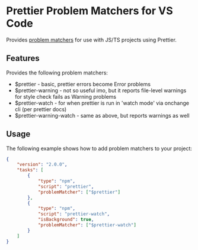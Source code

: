 # Prettier Problem Matchers for VS Code

Provides [problem matchers](https://code.visualstudio.com/docs/editor/tasks#_processing-task-output-with-problem-matchers) for use with JS/TS projects using Prettier.

## Features

Provides the following problem matchers:

- $prettier - basic, prettier errors become Error problems
- $prettier-warning - not so useful imo, but it reports file-level warnings for style check fails as Warning problems
- $prettier-watch - for when prettier is run in 'watch mode' via onchange cli (per prettier docs)
- $prettier-warning-watch - same as above, but reports warnings as well

## Usage

The following example shows how to add problem matchers to your project:

```json
{
	"version": "2.0.0",
	"tasks": [
		{
			"type": "npm",
			"script": "prettier",
			"problemMatcher": ["$prettier"]
		},
		{
			"type": "npm",
			"script": "prettier-watch",
			"isBackground": true,
			"problemMatcher": ["$prettier-watch"]
		}
	]
}
```
